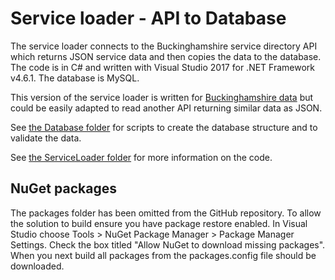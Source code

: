 # Service loader - API to Database
The service loader connects to the Buckinghamshire service directory API which returns JSON service data and then copies the data to the database. The code is in C# and written with Visual Studio 2017 for .NET Framework v4.6.1. The database is MySQL.

This version of the service loader is written for [Buckinghamshire data](https://bucks-care.herokuapp.com/api/services) but could be easily adapted to read another API returning similar data as JSON.

See [the Database folder](Database) for scripts to create the database structure and to validate the data.

See [the ServiceLoader folder](ServiceLoader) for more information on the code.

## NuGet packages
The packages folder has been omitted from the GitHub repository. To allow the solution to build ensure you have package restore enabled. In Visual Studio choose Tools > NuGet Package Manager > Package Manager Settings. Check the box titled "Allow NuGet to download missing packages". When you next build all packages from the packages.config file should be downloaded.